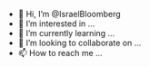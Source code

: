 - 👋 Hi, I’m @IsraelBloomberg
- 👀 I’m interested in ...
- 🌱 I’m currently learning ...
- 💞️ I’m looking to collaborate on ...
- 📫 How to reach me ...

<!---
IsraelBloomberg/IsraelBloomberg is a ✨ special ✨ repository because its `README.md` (this file) appears on your GitHub profile.
You can click the Preview link to take a look at your changes.
--->
